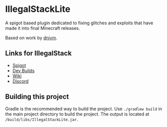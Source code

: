 # IllegalStackLite
A spigot based plugin dedicated to fixing glitches and exploits that have made it into final Minecraft releases.

Based on work by [dniym](https://github.com/dniym/IllegalStack).

## Links for IllegalStack

- [Spigot](https://www.spigotmc.org/resources/dupe-fixes-illegal-stack-remover.44411/)
- [Dev Builds](https://ci.athion.net/job/IllegalStack/)
- [Wiki](https://github.com/dniym/IllegalStack/wiki/FAQ)
- [Discord](https://discord.gg/Gsx4QaT)

## Building this project

Gradle is the recommended way to build the project. Use `./gradlew build` in the main project directory to build the project.
The output is located at `/build/libs/IllegalStackLite.jar`.

